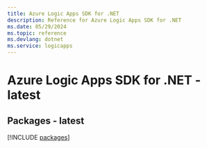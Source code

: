 ```yaml
---
title: Azure Logic Apps SDK for .NET
description: Reference for Azure Logic Apps SDK for .NET
ms.date: 05/29/2024
ms.topic: reference
ms.devlang: dotnet
ms.service: logicapps
---
```

# Azure Logic Apps SDK for .NET - latest
## Packages - latest
[!INCLUDE [packages](logic-apps-index.md)]